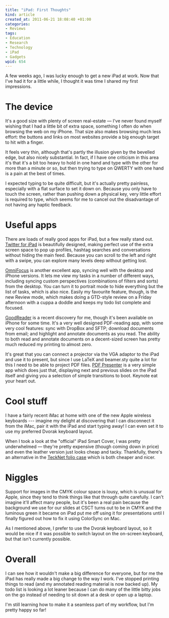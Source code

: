 ```yaml
--- 
title: "iPad: First Thoughts"
kind: article
created_at: 2011-06-21 18:08:40 +01:00
categories: 
- Reviews
tags: 
- Education
- Research
- Technology
- iPad
- Gadgets
wpid: 654
---
```

A few weeks ago, I was lucky enough to get a new iPad at work. Now that I've had it for a little while, I thought it was time I shared my first impressions.

# The device #

It's a good size with plenty of screen real-estate — I've never found myself wishing that I had a little bit of extra space, something I often do when browsing the web on my iPhone. That size also makes browsing much less effort: the buttons and links on most websites provide a big enough target to hit with a finger.

It feels very thin, although that's partly the illusion given by the bevelled edge, but also nicely substantial. In fact, if I have one criticism in this area it's that it's a bit too heavy to hold in one hand and type with the other for more than a minute or so, but then trying to type on QWERTY with one hand is a pain at the best of times.

I expected typing to be quite difficult, but it's actually pretty painless, especially with a flat surface to set it down on. Because you only have to touch the screen, rather than pushing down a physical key, very little effort is required to type, which seems for me to cancel out the disadvantage of not having any haptic feedback.

# Useful apps #

There are loads of really good apps for iPad, but a few really stand out. [Twitter for iPad][] is beautifully designed, making perfect use of the extra screen space to pop up profiles, hashtag searches and conversations without hiding the main feed. Because you can scroll to the left and right with a swipe, you can explore many levels deep without getting lost.

[OmniFocus][] is another excellent app, syncing well with the desktop and iPhone versions. It lets me view my tasks in a number of different ways, including syncing custom perspectives (combinations of filters and sorts) from the desktop. You can turn it to portrait mode to hide everything but the list of tasks, which is also nice. Easily my favourite feature, though, is the new Review mode, which makes doing a GTD-style review on a Friday afternoon with a cuppa a doddle and keeps my todo list complete and focused.

[GoodReader][] is a recent discovery for me, though it's been available on iPhone for some time. It's a very well designed PDF-reading app, with some very cool features: sync with DropBox and SFTP; download documents from email; and highlight and annotate documents as you read. The ability to both read and annotate documents on a decent-sized screen has pretty much reduced my printing to almost zero.

It's great that you can connect a projector via the VGA adaptor to the iPad and use it to present, but since I use LaTeX and beamer.sty quite a lot for this I need to be able to project PDF files. [PDF Presenter][] is a very simple app which does just that, displaying next and previous slides on the iPad itself and giving you a selection of simple transitions to boot. Keynote eat your heart out.

[Twitter for iPad]: http://itunes.apple.com/gb/app/twitter/id333903271?mt=8
[OmniFocus]: http://itunes.apple.com/gb/app/omnifocus-for-ipad/id383804552?mt=8
[GoodReader]: http://itunes.apple.com/gb/app/goodreader-for-ipad/id363448914?mt=8
[PDF Presenter]: http://itunes.apple.com/gb/app/pdf-presenter-for-ipad/id376809625?mt=8

# Cool stuff #

I have a fairly recent iMac at home with one of the new Apple wireless keyboards --- imagine my delight at discovering that I can disconnect it from the iMac, pair it with the iPad and start typing away! I can even set it to use my preferred Dvorak keyboard layout.

When I took a look at the "official" iPad Smart Cover, I was pretty underwhelmed — they're pretty expensive (though coming down in price) and even the leather version just looks cheap and tacky. Thankfully, there's an alternative in the [TeckNet folio case][] which is both cheaper and nicer.

[TeckNet folio case]: http://www.amazon.co.uk/TeckNet-Leather-Generation-Magnetic-Feature/dp/B000MPNIZW/ref=sr_1_5?ie=UTF8&qid=1310919045&sr=8-5

# Niggles #

Support for images in the CMYK colour space is lousy, which is unusual for Apple, since they tend to think things like that through quite carefully. I can't imagine it'll affect many people, but it's been a real pain because the background we use for our slides at CSCT turns out to be in CMYK and the luminous green it became on iPad put me off using it for presentations until I finally figured out how to fix it using ColorSync on Mac.

As I mentioned above, I prefer to use the Dvorak keyboard layout, so it would be nice if it was possible to switch layout on the on-screen keyboard, but that isn't currently possible.

# Overall #

I can see how it wouldn't make a big difference for everyone, but for me the iPad has really made a big change to the way I work. I've stopped printing things to read (and my annotated reading material is now backed up). My todo list is looking a lot leaner because I can do many of the little bitty jobs on the go instead of needing to sit down at a desk or open up a laptop.

I'm still learning how to make it a seamless part of my workflow, but I'm pretty happy so far!
